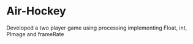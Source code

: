# Air-Hockey
Developed a two player game using processing implementing Float, int, PImage and frameRate
